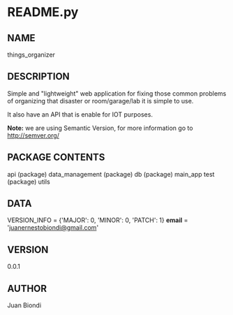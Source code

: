# README.py

## NAME
things_organizer

## DESCRIPTION
Simple and "lightweight" web application for fixing those common problems
of organizing that disaster or room/garage/lab
it is simple to use.

It also have an API that is enable for IOT purposes.

**Note:** we are using Semantic Version, for more information go to http://semver.org/

## PACKAGE CONTENTS
api (package)
data_management (package)
db (package)
main_app
test (package)
utils

## DATA
VERSION_INFO = {'MAJOR': 0, 'MINOR': 0, 'PATCH': 1}
__email__ = 'juanernestobiondi@gmail.com'

## VERSION
0.0.1

## AUTHOR
Juan Biondi
